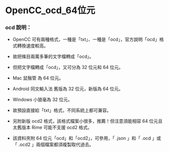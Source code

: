 # OpenCC_ocd_64位元

### ocd 說明：

- OpenCC 可有兩種格式，一種是「txt」、一種是「ocd」，官方說明「ocd」格式轉換速度較高。

- 故把條目兩萬多筆的文字檔轉成「ocd」。

- 但把文字檔轉成「ocd」，又可分為 32 位元和 64 位元。

- Mac 鼠鬚管 為 64 位元。

- Android 同文輸入法 舊版為 32 位元，新版為 64 位元。

- Windows 小狼毫為 32 位元。

- 故預設直接給「txt」格式，不同系統上都可兼容。

- 另附新版 ocd2 格式，該格式檔案小很多，推薦！但注意須能相容 64 位元且太舊版本 Rime 可能不支援 ocd2 格式。

- 該資料夾附 64 位元「ocd」和「ocd2」，可參用，「 .json 」和「 .ocd 」或「 .ocd2 」兩個檔案都須複製取代過去。

